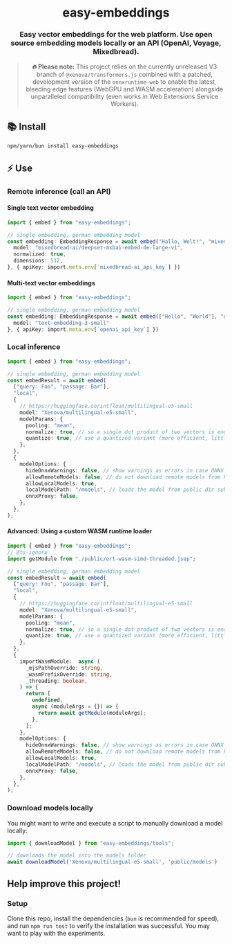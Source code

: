 <span align="center">

  # easy-embeddings

  ### Easy vector embeddings for the web platform. Use open source embedding models locally or an API (OpenAI, Voyage, Mixedbread).

  > **🔥 Please note:** This project relies on the currently unreleased V3 branch of `@xenova/transformers.js` combined with a patched, development 
  > version of the `onnxruntime-web` to enable the latest, bleeding edge features (WebGPU and WASM acceleration) alongside unparalleled
  > compatibility (even works in Web Extensions Service Workers).

</span>

## 📚 Install

`npm/yarn/bun install easy-embeddings`

## ⚡ Use

### Remote inference (call an API)

#### Single text vector embedding
```ts
import { embed } from "easy-embeddings";

// single embedding, german embedding model
const embedding: EmbeddingResponse = await embed("Hallo, Welt!", "mixedbread-ai", {
  model: "mixedbread-ai/deepset-mxbai-embed-de-large-v1",
  normalized: true,
  dimensions: 512,
}, { apiKey: import.meta.env[`mixedbread-ai_api_key`] })
```

#### Multi-text vector embeddings
```ts
import { embed } from "easy-embeddings";

// single embedding, german embedding model
const embedding: EmbeddingResponse = await embed(["Hello", "World"], "openai", {
  model: "text-embedding-3-small"
}, { apiKey: import.meta.env[`openai_api_key`] })
```

### Local inference

```ts
import { embed } from "easy-embeddings";

// single embedding, german embedding model
const embedResult = await embed(
  ["query: Foo", "passage: Bar"],
  "local",
  {
    // https://huggingface.co/intfloat/multilingual-e5-small
    model: "Xenova/multilingual-e5-small",
    modelParams: {
      pooling: "mean",
      normalize: true, // so a single dot product of two vectors is enough to calculate a similarity score
      quantize: true, // use a quantized variant (more efficient, little less accurate)
    },
  },
  {
    modelOptions: {
      hideOnnxWarnings: false, // show warnings as errors in case ONNX runtime has a bad time
      allowRemoteModels: false, // do not download remote models from huggingface.co
      allowLocalModels: true,
      localModelPath: "/models", // loads the model from public dir subfolder "models"
      onnxProxy: false,
    },
  },
);
```

#### Advanced: Using a custom WASM runtime loader

```ts
import { embed } from "easy-embeddings";
// @ts-ignore
import getModule from "./public/ort-wasm-simd-threaded.jsep";

// single embedding, german embedding model
const embedResult = await embed(
  ["query: Foo", "passage: Bar"],
  "local",
  {
    // https://huggingface.co/intfloat/multilingual-e5-small
    model: "Xenova/multilingual-e5-small",
    modelParams: {
      pooling: "mean",
      normalize: true, // so a single dot product of two vectors is enough to calculate a similarity score
      quantize: true, // use a quantized variant (more efficient, little less accurate)
    },
  },
  {
    importWasmModule:  async (
      _mjsPathOverride: string,
      _wasmPrefixOverride: string,
      _threading: boolean,
    ) => {
      return [
        undefined,
        async (moduleArgs = {}) => {
          return await getModule(moduleArgs);
        },
      ];
    },
    modelOptions: {
      hideOnnxWarnings: false, // show warnings as errors in case ONNX runtime has a bad time
      allowRemoteModels: false, // do not download remote models from huggingface.co
      allowLocalModels: true,
      localModelPath: "/models", // loads the model from public dir subfolder "models"
      onnxProxy: false,
    },
  },
);
```



### Download models locally

You might want to write and execute a script to manually download a model locally:
```ts
import { downloadModel } from "easy-embeddings/tools";

// downloads the model into the models folder
await downloadModel('Xenova/multilingual-e5-small', 'public/models')
```

## Help improve this project!

### Setup

Clone this repo, install the dependencies (`bun` is recommended for speed),
and run `npm run test` to verify the installation was successful. You may want to play with the experiments.